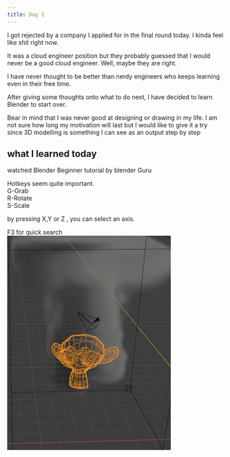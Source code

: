 ```yaml
---
title: Day 1
---
```


I got rejected by a company I applied for in the final round today. I kinda feel like shit right now.  
  
It was a cloud engineer position but they probably guessed that I would never be a good cloud engineer. Well, maybe they are right.   
  
I have never thought to be better than nerdy engineers who keeps learning even in their free time.  
  
After giving some thoughts onto what to do next, I have decided to learn Blender to start over.   
  
Bear in mind that I was never good at designing or drawing in my life. I am not sure how long my motivation will last but I would like to give it a try since 3D modelling is something I can see as an output step by step    
  
  
## what I learned today   
  
watched Blender Beginner tutorial by blender Guru    
  
Hotkeys seem quite important.  
G-Grab  
R-Rotate  
S-Scale    

by pressing X,Y or Z , you can select an axis.  

F3 for quick search   
![smoke_monkey](/images/monkey_blender.png)  
